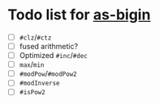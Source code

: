 # Todo list for [as-bigin](https://github.com/Hypercubed/as-bigint)

- [ ] `#clz`/`#ctz`
- [ ] fused arithmetic?
- [ ] Optimized `#inc`/`#dec`
- [ ] `max`/`min`
- [ ] `#modPow`/`#modPow2`
- [ ] `#modInverse`
- [ ] `#isPow2`
